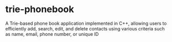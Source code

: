 # trie-phonebook
A Trie-based phone book application implemented in C++, allowing users to efficiently add, search, edit, and delete contacts using various criteria such as name, email, phone number, or unique ID

